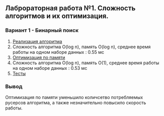 ## Лаброраторная работа №1. Сложность алгоритмов и их оптимизация.
### Вариант 1 - Бинарный поиск
1) [Реализация алгоритма](BinarySearch.kt)
2) Сложность алгоритма O(log n), память O(log n), среднее время работы на одном наборе данных : 0.55 мс
3) [Оптимизация по памяти](BinarySearchMemoryOptimization.kt)
4) Сложность алгоритма O(log n), память O(1), среднее время работы на одном наборе данных : 0.53 мс
5) [Тесты](Tests.kt)
### Вывод
Оптимизация по памяти уменьшило количсетво потребляемых русерсов алгоритма, 
а также незначительно повысило скорость работы.